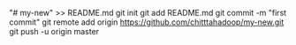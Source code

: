 
"# my-new" >> README.md
git init
git add README.md
git commit -m "first commit"
git remote add origin https://github.com/chitttahadoop/my-new.git
git push -u origin master
